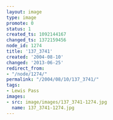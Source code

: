 ```yaml
---
layout: image
type: image
promote: 0
status: 1
created_ts: 1092144167
changed_ts: 1372159456
node_id: 1274
title: '137_3741'
created: '2004-08-10'
changed: '2013-06-25'
redirect_from:
- "/node/1274/"
permalink: "/2004/08/10/137_3741/"
tags:
- Lewis Pass
images:
- src: image/images/137_3741-1274.jpg
  name: 137_3741-1274.jpg
---
```



